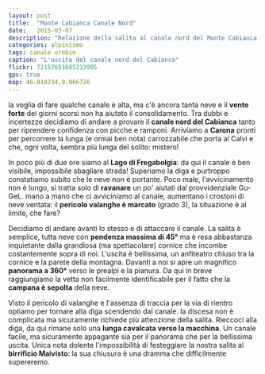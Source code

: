 ```yaml
---
layout: post
title:  "Monte Cabianca Canale Nord"
date:   2015-03-07
description: "Relazione della salita al canale nord del Monte Cabianca per il Lago di Fregabolgia"
categories: alpinismo
tags: canale orobie
caption: "L'uscita del canale nord del Cabianca"
flickr: 72157651685213995
gps: true
map: 46.010234,9.866726
---
```


la voglia di fare qualche canale è alta, ma c'è ancora tanta neve e il **vento forte** dei giorni scorsi non ha aiutato il consolidamento. Tra dubbi e incertezze decidiamo di andare a provare il **canale nord del Cabianca** tanto per riprendere  confidenza con picche e ramponi. Arriviamo a **Carona** pronti per percorrere la lunga (e ormai ben nota) carrozzabile che porta al Calvi e che, ogni volta, sembra più lunga del solito: mistero!

In poco più di due ore siamo al **Lago di Fregabolgia**: da qui il canale è ben visibile, impossibile sbagliare strada!  Superiamo la diga e purtroppo constatiamo subito che le neve non è portante. Poco male, l'avvicinamento non è lungo, si tratta solo di **ravanare** un po' aiutati dal provvidenziale Gu-GeL. mano a mano che ci avviciniamo al canale, aumentano i crostoni di neve ventata: il **pericolo valanghe è marcato** (grado 3), la situazione è al limite, che fare? 

Decidiamo di andare avanti lo stesso e di attaccare il canale. La salita è semplice, tutta neve con **pendenza massima di 45°** ma è resa abbastanza inquietante dalla grandiosa (ma spettacolare) cornice che incombe costantemente sopra di noi. L'uscita è bellissima, un anfiteatro chiuso tra la cornice e la parete della montagna. Davanti a noi si apre un magnifico **panorama a 360°** verso le prealpi e la pianura. Da qui in breve raggiungiamo la vetta non facilmente identificabile per il fatto che la **campana è sepolta** della neve.

Visto il pericolo di valanghe e l'assenza di traccia per la via di rientro optiamo per tornare alla diga scendendo dal canale. la discesa non è complicata ma sicuramente richiede più attenzione della salita. Rieccoci alla diga, da qui rimane solo una **lunga cavalcata verso la macchina**. Un canale facile, ma sicuramente appagante sia per il panorama che per la bellissima uscita. Unica nota dolente l'impossibilità di festeggiare la nostra salita al **birrificio Maivisto**: la sua chiusura è una dramma che difficilmente supereremo.

